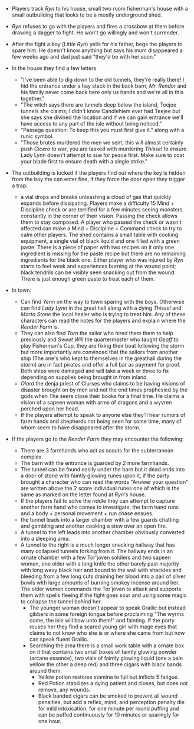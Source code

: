 - Players track _Ryn_ to his house, small two room fisherman's house with a small outbuilding that looks to be a mostly underground shed.
- _Ryn_ refuses to go with the players and fires a crossbow at them before drawing a dagger to fight. He won't go willingly and won't surrender.
- After the fight a boy (_Little Ryn_) yells for his father, begs the players to spare him. He doesn't know anything but says his mum disappeared a few weeks ago and dad just said "they'd be with her soon."
- In the house they find a few letters
    - "I've been able to dig down to the old tunnels, they're really there! I hid the entrance under a hay stack in the back barn, _Mr. Rendor_ and his family never come back here only us hands and we're all in this together."
    - "The witch says there are tunnels deep below the island, Teejee tunnels she claims; I didn't know Candlehiem ever had Teejee but she says she divined the location and if we can gain entrance we'll have access to any part of the isle without being noticed."
    - "Passage question: To keep this you must first give it." along with a runic symbol.
    - "Those brutes murdered the men we sent, this will almost certainly push _Cicero_ to war, you are tasked with murdering _Thissel_ to ensure Lady Lynn doesn't attempt to sue for peace first. Make sure to coat your blade first to ensure death with a single strike."
- The outbuilding is locked if the players find out where the key is hidden from the boy the can enter fine, if they force the door open they trigger a trap:
    - a vial drops and breaks unleashing a cloud of gas that quickly expands before dissipating. Players make a difficulty 15 Mind + Discipline check or are terrified for a few minutes seeing monsters constantly in the corner of their vision. Passing the check allows them to stay composed. A player who passed the check or wasn't affected can make a Mind + Discipline + Command check to try to calm other players.
  The shed contains a small table with cooking equipment, a single vial of black liquid and one filled with a green paste. There is a piece of paper with two recipes on it only one ingredient is missing for the paste recipe but there are no remaining ingredients for the black one.
  Either player who was injured by _Ryn_ starts to feel weak and experiences burning at the wound point; black tendrils can be visibly seen snacking out from the wound. There is just enough green paste to treat each of them.

- In town:
    - Can find _Yenn_ on the way to town sparing with the boys. Otherwise can find _Lady Lynn_ in the great hall along with a dying _Thissel_ and _Marta Stone_ the local healer who is trying to treat him. Any of these characters can read the notes for the players and explain where the _Render Farm_ is.
    - They can also find _Torn_ the sailor who hired them them to help previously and _Sweet Will_ the quartermaster who taught _Geoff_ to play Fisherman's Cup, they are fixing their boat following the storm but more importantly are convinced that the sailors from another ship (The one's who kept to themselves in the greathall during the storm) are in fact pirates and offer a full bar as payment for proof. Both ships were damaged and will take a week or three to fix depending on supplies being brought in from inland.
    - _Olard_ the denja priest of Clurses who claims to be having visions of disaster brought on by men and not the end times prophesied by the gods when The seers close their books for a final time. He claims a vision of a sapeen woman with arms of dragons and a wyvren perched upon her head.
    - If the players attempt to speak to anyone else they'll hear rumors of farm hands and shepherds not being seen for some time, many of whom seem to have disappeared after the storm.

- If the players go to the _Render Farm_ they may encounter the following:
    - There are 3 farmhands who act as scouts for the subterranean complex.
    - The barn with the entrance is guarded by 2 more farmhands.
    - The tunnel can be found easily under the barn but it dead ends into a door of stone with faintly glowing runes upon it, if the party brought a character who can read the words "Answer your question" are written above the 2 score individual runes one of which is the same as marked on the letter found at _Ryn's_ house.
    - If the players fail to solve the riddle they can attempt to capture another farm hand who comes to investigate, the farm hand runs and a body + personal movement + run chase ensues.
    - the tunnel leads into a larger chamber with a few guards chatting and gambling and another cooking a stew over an open fire.
    - A tunnel to the left leads into another chamber obviously converted into a sleeping area.
    - A tunnel to the right is a much longer snacking hallway that has many collapsed tunnels forking from it. The hallway ends in an ornate chamber with a few Tor'joven soldiers and two sapeen women, one older with a long knife the other barely past majority with long wavy black hair and bound to the wall with shackles and bleeding from a few long cuts draining her blood into a pair of silver bowls with large amounts of burning smokey incense around her. The older women commands the Tor'joven to attack and supports them with spells fleeing if the fight goes sour and using some magic to collapse the tunnel behind her.
        - The younger woman doesn't appear to speak Grailic but instead gibbers in some foreign tongue before proclaiming "The wyrms come, the isle will bow unto them!" and fainting. If the party rouses her they find a scared young girl with mage eyes that claims to not know who she is or where she came from but now can speak fluent Grailic.
        - Searching the area there is a small work table with a ornate box on it that contains two small boxes of faintly glowing powder (arcane essence), two vials of faintly glowing liquid (one a pale yellow the other a deep red) and three cigars with black bands around them.
            - Yellow potion restores stamina to full but inflicts 5 fatigue.
            - Red Potion stabilizes a dying patient and closes, but does not remove, any wounds.
            - Black banded cigars can be smoked to prevent all wound penalties, but add a reflex, mind, and perception penalty die for mild intoxication, for one minute per round puffing and can be puffed continuously for 10 minutes or sparingly for one hour. 

